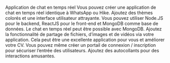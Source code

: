 Application de chat en temps réel
Vous pouvez créer une application de chat en temps réel identique à WhatsApp ou Hike. Ajoutez des thèmes colorés et une interface utilisateur attrayante.
Vous pouvez utiliser Node.JS pour le backend, ReactJS pour le front-end et MongoDB comme base de données. 
Le chat en temps réel peut être possible avec MongoDB. Ajoutez la fonctionnalité de partage de fichiers, d’images et de vidéos via votre application.
Cela peut être une excellente application pour vous et améliorer votre CV.
Vous pouvez même créer un portail de connexion / inscription pour sécuriser l’entrée des utilisateurs.
Ajoutez des autocollants pour des interactions amusantes. 
